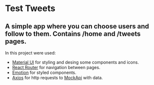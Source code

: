 # Test Tweets

## A simple app where you can choose users and follow to them. Contains /home and /tweets pages.

In this project were used:

- [Material UI](https://mui.com/material-ui/getting-started/installation/) for
  styling and desing some components and icons.
- [React Router](https://reactrouter.com/en/main) for navigation between pages.
- [Emotion](https://emotion.sh/docs/introduction) for styled components.
- [Axios](https://axios-http.com/docs/intro) for http requests to
  [MockApi](https://mockapi.io/) with data.
